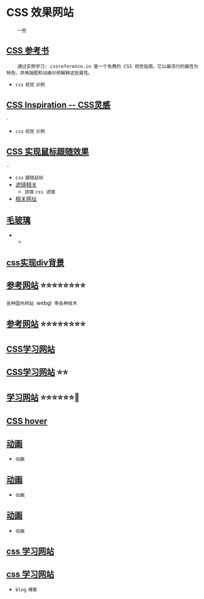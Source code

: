 # CSS 效果网站

```
    一些
```

## [CSS 参考书](https://cssreference.io/)
```
    通过实例学习: cssreference.io 是一个免费的 CSS 视觉指南。它以最流行的属性为特色，并用插图和动画示例解释这些属性。
```
- `css` `视觉` `示例`

## [CSS Inspiration -- CSS灵感](https://csscoco.com/inspiration/#/./cssdoodle/sunset)
```
-
```
- `css` `视觉` `示例`

## [CSS 实现鼠标跟随效果](https://juejin.cn/post/6844903790970142733)

```
-
```
- `css` `跟随鼠标`
- [滤镜相关](https://github.com/chokcoco/iCSS/issues/30)
    -   `滤镜` `css 滤镜`
- [相关网址](https://codepen.io/Keyon/pen/weQKoG)

## [毛玻璃](https://juejin.cn/post/6979391400844460068)

- -

## [css实现div背景](https://juejin.cn/post/6844903825619288071)

## [参考网站](https://www.awwwards.com/sites/zero-impact) ⭐⭐⭐⭐⭐⭐⭐⭐
`
    各种国外网站  `webgl`  等各种技术
`
## [参考网站](https://codemyui.com/) ⭐⭐⭐⭐⭐⭐⭐⭐

## [CSS学习网站](https://zh.learnlayout.com/)

## [CSS学习网站](https://css-tricks.com/) ⭐⭐

## [学习网站](https://web.dev/) ⭐⭐⭐⭐⭐⭐🌟

## [CSS hover](https://ianlunn.github.io/Hover/)

## [动画](https://animxyz.com/#sandbox)
- `动画`

## [动画](https://animista.net/play/basic/flip-scale-2/flip-scale-2-ver-right)
- `动画`

## [动画](https://animate.style/)
- `动画`

## [css 学习网站](https://www.minimamente.com/category/javascript/)

## [css 学习网站](https://tholman.com/)
- `blog` `博客`